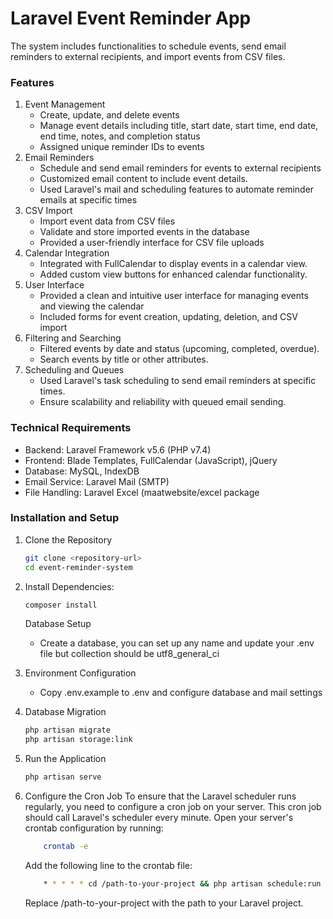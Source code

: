 # Laravel Event Reminder App

The system includes functionalities to schedule events, send email reminders to external recipients, and import events from CSV files.

### Features

1. Event Management
    - Create, update, and delete events
    - Manage event details including title, start date, start time, end date, end time, notes, and completion status
    - Assigned unique reminder IDs to events
2. Email Reminders
    - Schedule and send email reminders for events to external recipients
    - Customized email content to include event details.
    - Used Laravel's mail and scheduling features to automate reminder emails at specific times
3. CSV Import
    - Import event data from CSV files
    - Validate and store imported events in the database
    - Provided a user-friendly interface for CSV file uploads
4. Calendar Integration
    - Integrated with FullCalendar to display events in a calendar view.
    - Added custom view buttons for enhanced calendar functionality.
5. User Interface
    - Provided a clean and intuitive user interface for managing events and viewing the calendar
    - Included forms for event creation, updating, deletion, and CSV import
6. Filtering and Searching
    - Filtered events by date and status (upcoming, completed, overdue).
    - Search events by title or other attributes.
7. Scheduling and Queues
    - Used Laravel's task scheduling to send email reminders at specific times.
    - Ensure scalability and reliability with queued email sending.

### Technical Requirements

- Backend: Laravel Framework v5.6 (PHP v7.4)
- Frontend: Blade Templates, FullCalendar (JavaScript), jQuery
- Database: MySQL, IndexDB
- Email Service: Laravel Mail (SMTP)
- File Handling: Laravel Excel (maatwebsite/excel package

### Installation and Setup

1. Clone the Repository
    ```sh
    git clone <repository-url>
    cd event-reminder-system
    ```
2. Install Dependencies:
    ```sh
    composer install
    ```
    Database Setup

   - Create a database, you can set up any name and update your .env file but collection should be utf8_general_ci 

4. Environment Configuration
    - Copy .env.example to .env and configure database and mail settings

5. Database Migration
    ```sh
    php artisan migrate
    php artisan storage:link
    ```
6. Run the Application
    ```sh
    php artisan serve
    ```
7. Configure the Cron Job
To ensure that the Laravel scheduler runs regularly, you need to configure a cron job on your server. This cron job should call Laravel's scheduler every minute.
Open your server's crontab configuration by running:
    ```sh
        crontab -e
    ```
    Add the following line to the crontab file:
    ```sh
        * * * * * cd /path-to-your-project && php artisan schedule:run >> /dev/null 2>&1
    ```
    Replace /path-to-your-project with the path to your Laravel project.

